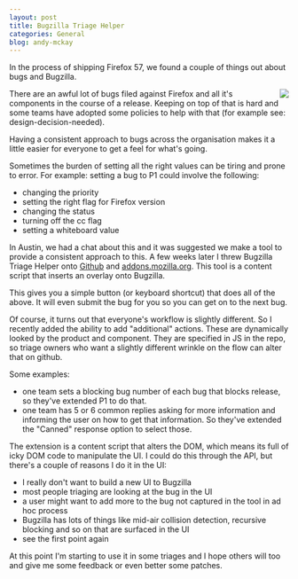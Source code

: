 ```yaml
---
layout: post
title: Bugzilla Triage Helper
categories: General
blog: andy-mckay
---
```


In the process of shipping Firefox 57, we found a couple of things out about bugs and Bugzilla. 

<img src="https://addons.cdn.mozilla.net/user-media/previews/full/197/197451.png?modified=1518215572" style="float:right"> 

There are an awful lot of bugs filed against Firefox and all it's components in the course of a release. Keeping on top of that is hard and some teams have adopted some policies to help with that (for example see: design-decision-needed).

Having a consistent approach to bugs across the organisation makes it a little easier for everyone to get a feel for what's going. 

Sometimes the burden of setting all the right values can be tiring and prone to error. For example: setting a bug to P1 could involve the following:

* changing the priority
* setting the right flag for Firefox version
* changing the status
* turning off the cc flag
* setting a whiteboard value

In Austin, we had a chat about this and it was suggested we make a tool to provide a consistent approach to this. A few weeks later I threw Bugzilla Triage Helper onto [Github](https://github.com/andymckay/bugzilla-triage-helper) and [addons.mozilla.org](https://addons.mozilla.org/en-US/firefox/addon/bugzilla-triage-helper/). This tool is a content script that inserts an overlay onto Bugzilla.

This gives you a simple button (or keyboard shortcut) that does all of the above. It will even submit the bug for you so you can get on to the next bug.

Of course, it turns out that everyone's workflow is slightly different. So I recently added the ability to add "additional" actions. These are dynamically looked by the product and component. They are specified in JS in the repo, so triage owners who want a slightly different wrinkle on the flow can alter that on github.

Some examples: 

* one team sets a blocking bug number of each bug that blocks release, so they've extended P1 to do that.
* one team has 5 or 6 common replies asking for more information and informing the user on how to get that information. So they've extended the "Canned" response option to select those.

The extension is a content script that alters the DOM, which means its full of icky DOM code to manipulate the UI. I could do this through the API, but there's a couple of reasons I do it in the UI:

* I really don't want to build a new UI to Bugzilla
* most people triaging are looking at the bug in the UI
* a user might want to add more to the bug not captured in the tool in ad hoc process
* Bugzilla has lots of things like mid-air collision detection, recursive blocking and so on that are surfaced in the UI
* see the first point again

At this point I'm starting to use it in some triages and I hope others will too and give me some feedback or even better some patches.
